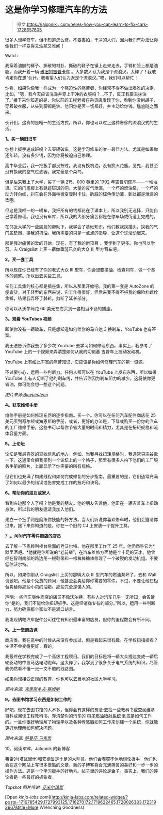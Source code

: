 # 这是你学习修理汽车的方法

> 原文:[https://jalopnik . com/heres-how-you-can-learn-to-fix-cars-1728657805](https://jalopnik.com/heres-how-you-can-learn-to-fix-cars-1728657805)

很多人想学修车，但不知道怎么修。不要害怕，干净的人们，因为我们有办法让你像我们一样变得又油腻又难闻！

Watch

我穿着油腻的裤子、撕破的衬衫、撕破的鞋子在镇上走来走去，手臂和脸上都是油脂。而我开着一辆 [破旧的吉普卡车](http://jalopnik.com/theres-no-new-jeep-pickup-truck-so-were-just-gonna-reb-1723193967) 。大多数人认为我是个流浪汉。太棒了！我敢肯定你在想“伙计，我希望人们认为*我*是个流浪汉。”嗯，我们可以帮忙！

你看，如果你像我一样成为一个强迫性的痛苦者，你经常不得不做出艰难的决定，比如，“嗯，我今天应该洗澡并穿上干净的衣服吗？...不了，反正我要去抹油了。”接下来你知道的是，你以前的工程老板在杂货店发现了你，看到你没刮胡子，穿着破衣服，从头到脚都是油。他问你是否一切都好，并主动给你钱。尴尬随之而来。

伙计们，这真的是唯一的生活方式。所以，你也可以过上这种奢侈的流浪汉式的生活。

**1。买一辆旧旧车**

你想上扳手速成班吗？去买辆破车。这是学习修车的唯一最佳方法。尤其是如果你还年轻，没有多少钱，因为你将被迫自己修理。

高中毕业后，我一把扳手都没拧过。我没有换机油，没有换火花塞。见鬼，我甚至没有换我的空气过滤器。我完全是个菜鸟。

但是后来我上了大学，买了一辆 215，000 英里的 1992 年吉普切诺基——一堆垃圾。它的门槛板上有锈迹斑斑的洞，大量的废气泄漏，一个坏的燃油泵，一个坏的动力转向线，刹车会在外面稍微变暖时卡住，肮脏的棕色传动液，到处都是泄漏的垫圈。

但这是我唯一的一辆车，我把所有的钱都花在了课本上，所以我别无选择，只能自己学着修理。我也没有车库，所以我的大部分痛苦都是在停车场或街道上完成的。

在邻近大学的一些朋友的帮助下，我学会了基础知识。他们教我换插头，换我的气门盖垫圈，换我的机油。我所需要的只是一点点的指导，让这个球滚动起来。

那是我对痛苦的爱的开始。现在，有了我的新项目 ，我学到了更多。你也可以学习。去 Craigslist 上买一辆你垂涎已久的大众 III 型方背车吧。

**2。买一套工具**

所以现在你已经有了你的老式大众 III 型车，你会想要换油，检查刹车，做一个基本的调整。所以出去买些工具。

任何工具集的核心都是插座集，所以从那里开始吧。我的第一套是 AutoZone 的便宜货。对于轻型的东西来说，它工作得很好，但后来我不得不把我的保险杠螺栓拿掉，结果我弄坏了棘轮，剪断了延长部分。

你可以从沃尔玛花 60 美元左右买到一套相当不错的插座。

**3。观看 YouTubes 视频**

即使你没有一辆破车，只是想知道如何给你的马自达 3 换刹车，YouTube 也有答案。

我无法告诉你我去了多少次 YouTube 去学习如何修理东西。事实上，我参考了 YouTube 上的一个视频来弄清楚如何从我的切诺基 吉普车上拉动发动机。

YouTube 上有如此丰富的痛苦知识，它应该是你如何修理汽车的第一资源。

不过要小心，运用一些判断力。任何人都可以在 YouTube 上发布东西，所以如果 YouTube 上有人切断了他的刹车线，并告诉你因为刹车阻力的减少，这将使你更省油，你可能会想一想这个问题。

*图片来源:*[*BleepinJeep*](https://www.youtube.com/watch?v=-_v1dK9dJ-k)

**4。获取维修手册**

维修手册是如何修理东西的逐步指南。买一个。你可以在任何汽车配件商店花 25 美元买到奇尔顿或海恩斯的手册，或者，更好的办法是，下载或购买一份你的汽车的工厂维修手册。这些书可以帮你节省大量的时间和精力，尤其是在扭矩规格和流体容量方面。

**5。上论坛**

论坛是我最喜欢的查找信息的地方。例如，当我寻找扭矩规格时，我通常只需谷歌一下。这通常会把我带到一个论坛上的一个帖子，那里有很多人拍下他们的工厂服务手册的照片，上面显示了你需要的所有规格。

但它们也充满了构建线程和如何完成修复的分步指南。最重要的是，它们通常充满了如何以最少的错误或伤害完成工作的技巧和诀窍。

**6。帮助你的朋友或家人**

看到左边那个人了吗？他是我的朋友。他的朋友告诉他，他正在一辆吉普车上扭动身体，所以我的朋友邀请我加入他们。

建立一个扳手网是磨练你技能的好方法。当人们听说你喜欢修车时，他们会邀请你过来。接下来你知道的是，你在一个旧的 CJ 上安装一个提升工具。

7 .**。问问汽车零件商店的店员**

去了解一下奥赖利柜台后面的老沃尔特。他在那里工作了 25 年。他仍然称它为*默里酒吧。*他就是你所说的“老前辈”，在汽车维修方面他是个十足的天才。他曾经在智利南部的路边用一根鞋带和一根棒棒糖棒修理了一个破裂的发动机组。不要低估沃尔特。

所以，如果你刚从 Craigslist 上买的那辆大众 III 型汽车的燃油泵坏了，去和 Walt 谈谈吧。他是个免费的顾问，他甚至会卖给你你需要的零件。不过，不要让他在柜台卖给你那些小包的油脂。那些完全是骗人的。

声明:一些汽车零件商店的店员不像沃尔特。有些人对汽车几乎一无所知，会告诉你“是的，我们不能给你扭矩扳手。这是经销商专有的部分。”所以，运用一些判断力，努力确保那个家伙不是满口胡言。

我发现纳帕汽车配件公司往往有知识最丰富的店员，但你的里程数会有所不同。

**8。上一堂商店课**

商店类。我在高中的时候从来没有参加过，但是看起来很有趣。在学校扭扭捏捏？生活不会变得更好，真的。

我最终在学校完成了一个高级工程项目。我们的目标是将一辆大众捷达变成一辆后轮驱动的中置马达电动跑车。这太棒了，我学到了很多关于电气系统的知识，尽管我仍然看不懂一张一文不值的线路图。

如果你想接受正规的教育，你也可以去当地的社区大学学习。

*照片来源:* [*克里斯多夫·塞姆斯*](https://www.flickr.com/photos/csessums/4407197497/in/photolist-7Hs3gK-7tJHQa-8DBHrC-aevLra-5DFWxw-edNTjA-aexHAL-53F2Yv-9mkPLz-88edjm-8oTq2a-7JWogQ-Ma595-7tNFDW-5SLGt9-aeuT2F-aeuP6a-7Pt4xE-7SCp99-7HihGq-k8ReLv-7JSsVk-7FRp4T-aevcan-aey1D3-dPRWYy-aexC5J-rASB8s-8JpV4R-2zJLxq-ak6ZFi-9hxwV3-7SCpn1-cZRf21-aev3sn-mwxC2c-aexAby-aexxp7-7Pp6fF-aeuUjv-aexHYo-qGnx5K-4YwxVP-7FVkhS-mwxZgz-8DBKfw-jVyC4F-aexEgj-aeuHQ6-7ZdqRh)

**9。去图书馆学习东西是如何工作的**

好吧，现在去图书馆的人不多，但你会有这样的想法:去找一些教科书或查阅维基百科或阅读工程教科书，弄清楚你的汽车的 [电子燃油喷射系统](http://jalopnik.com/how-electronic-fuel-injection-works-499902815) 到底是如何工作的。一旦你很好地理解了物理学以及各种传感器如何工作来创建一个系统，你就能更好地理解如何解决问题。

*图片来源:* [*萨曼莎·马克思*](https://www.flickr.com/photos/spam/5086168739/in/photolist-8KrWLt-7owadv-bpxvhG-6uVJeH-r6ip1G-aUqNfk-dAZxeX-ghnoDc-p1z8Wz-8KrU1R-q6JkG2-7Pesb4-4iDRAs-gigtVU-bk94WJ-4iDRVY-mG4Wdr-b6cUjp-zeT59-ci8s7s-69eLHE-6cFVL4-8qGg38-dUnj3M-vwLQyz-9L4DC-4FqFGV-4rERmC-2YtFPx-cmYE8b-dPJysu-pTt34v-gjDrZY-ooFNGw-9bazKB-aDHjXF-4Skccb-owCAJG-48Wfpp-qkS3BQ-54AriK-eem4U-7JYMRm-77rqtZ-7R4PS3-oqWKWd-aVn2eF-KTVsg-qLWcj9-poWab5)

10。阅读*车库*，Jalopnik 的新博客

弗雷迪(塔瓦里什)和安德鲁是十足的大帅哥。他们会喋喋不休地谈论扳手，他们也会在这个网站上写很多很酷的文章。新的子博客将会充满痛苦的美好和一步一步的操作方法。这是一个学习扳手的好地方。帖子里的评论是金子。事实上，我们的评论者是一些最好的扳钳者。

*Topshot 照片鸣谢:* [*艾米尔琼斯*](https://www.flickr.com/photos/47557199@N03/4493925470/in/photolist-7R7xtC-cT2gqu-8WEoEj-7PMXee-bQEJnR-hKqwHJ-6Gret8-ruUop8-6LTb19-bcXFTz-51rhwY-b1Uxki-5Mzdbf-8dYsvR-7PMWU8-3K3ydo-s63ir7-aexG1T-nhKpBo-bBoYCB-7e3gLV-pw4xHL-rN3JXR-hy2Cmb-6nkPPk-nG4Y9J-ayKSn9-7iWqWm-5EGVfU-nHSMbv-5XdyCD-nDpa4m-6S7ZU6-pg4xp2-5SgXa2-nTgdXi-jN9Dt6-ga7Mc2-5kHEaN-8x36Eq-vGkS15-muWXNx-rJadzD-nFqzWG-buXeAe-a6z2Jq-noXwUH-aojpSC-ga84rr-ga7Mph)

[Open *kinja-labs.com*](http://kinja-labs.com/related-widget/?posts=1719785429,1727993125,1716270172,1719622465,1728026383,1723193967&title=More Wrenching Goodness)